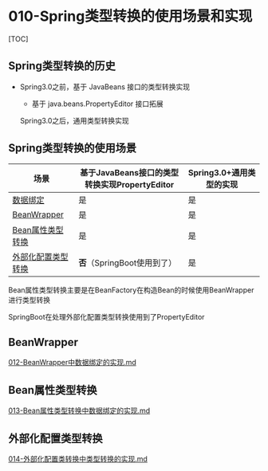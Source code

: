 # 010-Spring类型转换的使用场景和实现

[TOC]

## Spring类型转换的历史

- Spring3.0之前，基于 JavaBeans 接口的类型转换实现
  
  - 基于 java.beans.PropertyEditor 接口拓展
  
  Spring3.0之后，通用类型转换实现

## Spring类型转换的使用场景

| 场景                                                         | 基于JavaBeans接口的类型转换实现PropertyEditor | Spring3.0+通用类型的实现 |
| ------------------------------------------------------------ | --------------------------------------------- | ------------------------ |
| [数据绑定](011-数据绑定-DataBinder中类型转换的实现.md)       | 是                                            | 是                       |
| [BeanWrapper](012-BeanWrapper中数据绑定的实现.md)            | 是                                            | 是                       |
| [Bean属性类型转换](013-Bean属性类型转换中数据绑定的实现.md)  | 是                                            | 是                       |
| [外部化配置类型转换](014-外部化配置类转换中类型转换的实现.md) | **否**（SpringBoot使用到了）                  | 是                       |

Bean属性类型转换主要是在BeanFactory在构造Bean的时候使用BeanWrapper进行类型转换

SpringBoot在处理外部化配置类型转换使用到了PropertyEditor

## BeanWrapper

 [012-BeanWrapper中数据绑定的实现.md](012-BeanWrapper中数据绑定的实现.md) 

## Bean属性类型转换

 [013-Bean属性类型转换中数据绑定的实现.md](013-Bean属性类型转换中数据绑定的实现.md) 

## 外部化配置类型转换

 [014-外部化配置类转换中类型转换的实现.md](014-外部化配置类转换中类型转换的实现.md) 